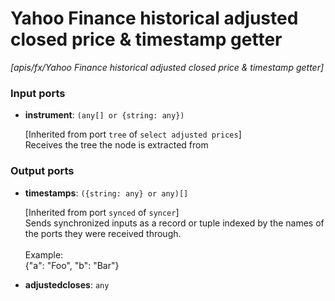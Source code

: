 # Yahoo Finance historical adjusted closed price & timestamp getter

_[apis/fx/Yahoo Finance historical adjusted closed price & timestamp getter]_

### Input ports

* __instrument__: ` (any[] or {string: any}) `

    [Inherited from port `tree` of `select adjusted prices`] <br>
    Receives the tree the node is extracted from<br>

### Output ports

* __timestamps__: ` ({string: any} or any)[] `

    [Inherited from port `synced` of `syncer`] <br>
    Sends synchronized inputs as a record or tuple indexed by the names of the ports they were received through.<br>
    <br>
    Example:<br>
    {"a": "Foo", "b": "Bar"}<br>


* __adjustedcloses__: ` any `

